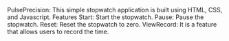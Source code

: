 PulsePrecision: 
This simple stopwatch application is built using HTML, CSS, and Javascript.
Features
Start: Start  the stopwatch.
Pause: Pause the stopwatch.
Reset: Reset the stopwatch to zero.
ViewRecord: It is a feature that allows users to record the time.


